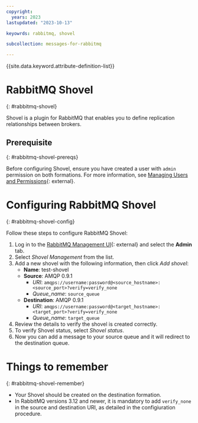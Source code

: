 ```yaml
---
copyright:
  years: 2023
lastupdated: "2023-10-13"

keyowrds: rabbitmq, shovel

subcollection: messages-for-rabbitmq

---
```


{{site.data.keyword.attribute-definition-list}}

# RabbitMQ Shovel
{: #rabbitmq-shovel}

Shovel is a plugin for RabbitMQ that enables you to define replication relationships between brokers.

## Prerequisite
{: #rabbitmq-shovel-prereqs}

Before configuring Shovel, ensure you have created a user with `admin` permission on both formations. For more information, see [Managing Users and Permissions](/docs/messages-for-rabbitmq?topic=messages-for-rabbitmq-user-management){: external}.

# Configuring RabbitMQ Shovel
{: #rabbitmq-shovel-config}

Follow these steps to configure RabbitMQ Shovel:

1. Log in to the [RabbitMQ Management UI](https://www.rabbitmq.com/management.html){: external} and select the **Admin** tab.
1. Select *Shovel Management* from the list.
1. Add a new shovel with the following information, then click *Add shovel*:
   - **Name**: test-shovel
   - **Source**: AMQP 0.9.1
     - *URI*: `amqps://username:password@<source_hostname>:<source_port>?verify=verify_none`
     - *Queue_name*: `source_queue`
   - **Destination**: AMQP 0.9.1
     - *URI*: `amqps://username:password@<target_hostname>:<target_port>?verify=verify_none`
     - *Queue_name*: `target_queue`
1. Review the details to verify the shovel is created correctly.
1. To verify Shovel status, select *Shovel status*.
1. Now you can add a message to your source queue and it will redirect to the destination queue.

# Things to remember
{: #rabbitmq-shovel-remember}

- Your Shovel should be created on the destination formation.
- In RabbitMQ versions 3.12 and newer, it is mandatory to add `verify_none` in the source and destination URI, as detailed in the configiuration procedure.
